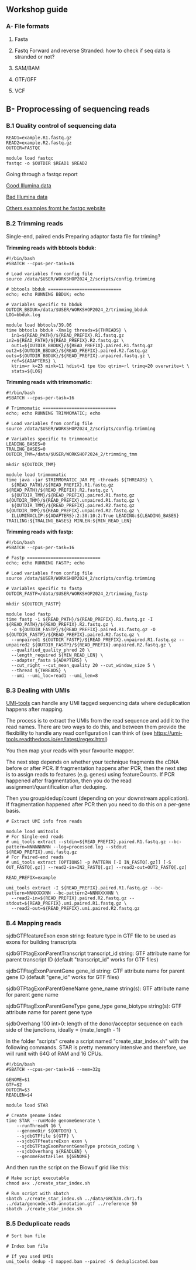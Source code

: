 ## Workshop guide

### A- File formats

1. Fasta
2. Fastq
  Forward and reverse
  Stranded: how to check if seq data is stranded or not?
  
4. SAM/BAM
5. GTF/GFF
6. VCF

## B- Proprocessing of sequencing reads
### B.1 Quality control of sequencing data 
```
READ1=example.R1.fastq.gz
READ2=example.R2.fastq.gz
OUTDIR=FASTQC

module load fastqc
fastqc -o $OUTDIR $READ1 $READ2
```

Going through a fastqc report

[Good Illumina data](https://www.bioinformatics.babraham.ac.uk/projects/fastqc/good_sequence_short_fastqc.html)

[Bad Illumina data](https://www.bioinformatics.babraham.ac.uk/projects/fastqc/bad_sequence_fastqc.html)

[Others examples fromt he fastqc website](https://www.bioinformatics.babraham.ac.uk/projects/fastqc/)

### B.2 Trimming reads

Single-end, paired ends
Preparing adaptor fasta file for triming?

**Trimming reads with bbtools bbduk:**
```
#!/bin/bash
#SBATCH --cpus-per-task=16

# Load variables from config file
source /data/$USER/WORKSHOP2024_2/scripts/config.trimming

# bbtools bbduk ============================
echo; echo RUNNING BBDUK; echo

# Variables specific to bbduk
OUTDIR_BBDUK=/data/$USER/WORKSHOP2024_2/trimming_bbduk
LOG=bbduk.log

module load bbtools/39.06
time bbtools bbduk -Xmx1g threads=${THREADS} \
  in1=${READ_PATH}/${READ_PREFIX}.R1.fastq.gz in2=${READ_PATH}/${READ_PREFIX}.R2.fastq.gz \
  out1=${OUTDIR_BBDUK}/${READ_PREFIX}.paired.R1.fastq.gz out2=${OUTDIR_BBDUK}/${READ_PREFIX}.paired.R2.fastq.gz outs=${OUTDIR_BBDUK}/${READ_PREFIX}.unpaired.fastq.gz \
  ref=${ADAPTERS} \
  ktrim=r k=23 mink=11 hdist=1 tpe tbo qtrim=rl trimq=20 overwrite=t \
  stats=${LOG}
```

**Trimming reads with trimmomatic:**
```
#!/bin/bash
#SBATCH --cpus-per-task=16

# Trimmomatic ============================
echo; echo RUNNING TRIMMOMATIC; echo

# Load variables from config file
source /data/$USER/WORKSHOP2024_2/scripts/config.trimming

# Variables specific to trimmomatic
LEADING_BASES=0
TRALING_BASES=0
OUTDIR_TMM=/data/$USER/WORKSHOP2024_2/trimming_tmm

mkdir ${OUTDIR_TMM}

module load trimmomatic
time java -jar $TRIMMOMATIC_JAR PE -threads ${THREADS} \
  ${READ_PATH}/${READ_PREFIX}.R1.fastq.gz ${READ_PATH}/${READ_PREFIX}.R2.fastq.gz \
  ${OUTDIR_TMM}/${READ_PREFIX}.paired.R1.fastq.gz ${OUTDIR_TMM}/${READ_PREFIX}.unpaired.R1.fastq.gz \
  ${OUTDIR_TMM}/${READ_PREFIX}.paired.R2.fastq.gz ${OUTDIR_TMM}/${READ_PREFIX}.unpaired.R2.fastq.gz \
  ILLUMINACLIP:${ADAPTERS}:2:30:10:2:True LEADING:${LEADING_BASES} TRAILING:${TRALING_BASES} MINLEN:${MIN_READ_LEN}
```

**Trimming reads with fastp:**
```
#!/bin/bash
#SBATCH --cpus-per-task=16

# Fastp ============================
echo; echo RUNNING FASTP; echo

# Load variables from config file
source /data/$USER/WORKSHOP2024_2/scripts/config.trimming

# Variables specific to fastp
OUTDIR_FASTP=/data/$USER/WORKSHOP2024_2/trimming_fastp

mkdir ${OUTDIR_FASTP}

module load fastp
time fastp -i ${READ_PATH}/${READ_PREFIX}.R1.fastq.gz -I ${READ_PATH}/${READ_PREFIX}.R2.fastq.gz \
  -o ${OUTDIR_FASTP}/${READ_PREFIX}.paired.R1.fastq.gz -O ${OUTDIR_FASTP}/${READ_PREFIX}.paired.R2.fastq.gz \
  --unpaired1 ${OUTDIR_FASTP}/${READ_PREFIX}.unpaired.R1.fastq.gz --unpaired2 ${OUTDIR_FASTP}/${READ_PREFIX}.unpaired.R2.fastq.gz \
  --qualified_quality_phred 20 \
  --length_required ${MIN_READ_LEN} \
  --adapter_fasta ${ADAPTERS} \
  --cut_right --cut_mean_quality 20 --cut_window_size 5 \
  --thread ${THREADS} \
  --umi --umi_loc=read1 --umi_len=8
```

### B.3 Dealing with UMIs


[UMI-tools](https://umi-tools.readthedocs.io/en/latest/index.html) can handle any UMI tagged sequencing data where deduplication happens after mapping.

The process is to extract the UMIs from the read sequence and add it to the read names. There are two ways to do this, and between them provide the flexibility to handle any read configuration I can think of (see https://umi-tools.readthedocs.io/en/latest/regex.html)

You then map your reads with your favourite mapper.

The next step depends on whether your technique fragments the cDNA before or after PCR. If fragmentation happens after PCR, then the next step is to assign reads to features (e.g. genes) using featureCounts. If PCR happened after fragmentation, then you do the read assignment/quantification after deduping.

Then you group/dedup/count (depending on your downstream application). If fragmentation happened after PCR then you need to do this on a per-gene basis.

```
# Extract UMI info from reads

module load umitools
# For Single-end reads
# umi_tools extract --stdin=${READ_PREFIX}.paired.R1.fastq.gz --bc-pattern=NNNNNNNNN --log=processed.log --stdout ${READ_PREFIX}.umi.fastq.gz 
# For Paired-end reads
# umi_tools extract [OPTIONS] -p PATTERN [-I IN_FASTQ[.gz]] [-S OUT_FASTQ[.gz]] --read2-in=IN2_FASTQ[.gz] --read2-out=OUT2_FASTQ[.gz]

READ_PREFIX=example

umi_tools extract -I ${READ_PREFIX}.paired.R1.fastq.gz --bc-pattern=NNNXXXXNN --bc-pattern2=NNNXXXXNN \ 
  --read2-in=${READ_PREFIX}.paired.R2.fastq.gz --stdout=${READ_PREFIX}.umi.paired.R1.fastq.gz \
  --read2-out=${READ_PREFIX}.umi.paired.R2.fastq.gz
```

### B.4 Mapping reads 
sjdbGTFfeatureExon                      exon
    string: feature type in GTF file to be used as exons for building transcripts

sjdbGTFtagExonParentTranscript          transcript_id
    string: GTF attribute name for parent transcript ID (default "transcript_id" works for GTF files)

sjdbGTFtagExonParentGene                gene_id
    string: GTF attribute name for parent gene ID (default "gene_id" works for GTF files)

sjdbGTFtagExonParentGeneName            gene_name
    string(s): GTF attribute name for parent gene name

sjdbGTFtagExonParentGeneType            gene_type gene_biotype
    string(s): GTF attribute name for parent gene type

sjdbOverhang                            100
    int>0: length of the donor/acceptor sequence on each side of the junctions, ideally = (mate_length - 1)



In the folder "scripts" create a script named "create_star_index.sh" with the following commands. STAR is pretty memmory intensive and therefore, we will runit with 64G of RAM and 16 CPUs.
```
#!/bin/bash
#SBATCH --cpus-per-task=16 --mem=32g

GENOME=$1
GTF=$2
OUTDIR=$3
READLEN=$4

module load STAR

# Create genome index
time STAR --runMode genomeGenerate \
    --runThreadN 16 \
    --genomeDir ${OUTDIR} \
    --sjdbGTFfile ${GTF} \
    --sjdbGTFfeatureExon exon \
    --sjdbGTFtagExonParentGeneType protein_coding \
    --sjdbOverhang ${READLEN} \
    --genomeFastaFiles ${GENOME}
```
And then run the script on the Biowulf grid like this:
```
# Make script executable
chmod a+x ./create_star_index.sh

# Run script with sbatch
sbatch ./create_star_index.sh ../data/GRCh38.chr1.fa ../data/gencode.v45.annotation.gtf ../reference 50
sbatch ./create_star_index.sh
```
### B.5 Deduplicate reads
```
# Sort bam file

# Index bam file

# If you used UMIs
umi_tools dedup -I mapped.bam --paired -S deduplicated.bam

```

